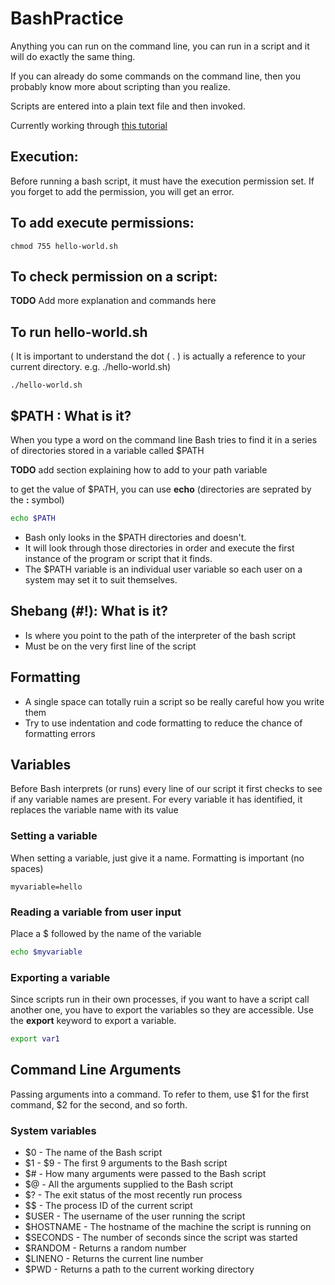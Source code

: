 # BashPractice

Anything you can run on the command line, you can run in a script and it will do exactly the same thing.

If you can already do some commands on the command line, then you probably know more about scripting than you realize.

Scripts are entered into a plain text file and then invoked.

Currently working through [this tutorial](https://ryanstutorials.net/bash-scripting-tutorial/bash-script.php) 

## Execution:
Before running a bash script, it must have the execution permission set. If you forget to add the permission, you will get an error.

## To add execute permissions:

```
chmod 755 hello-world.sh
```

## To check permission on a script:

**TODO** Add more explanation and commands here

## To run hello-world.sh
( It is important to understand the dot ( . ) is actually a reference to your current directory. e.g. ./hello-world.sh)

```
./hello-world.sh
```

## $PATH : What is it?
When you type a word on the command line Bash tries to find it in a series of directories stored in a variable called $PATH

**TODO** add section explaining how to add to your path variable

to get the value of $PATH, you can use **echo**  (directories are seprated by the **:** symbol)
```bash
echo $PATH
```

* Bash only looks in the $PATH directories and doesn't.
* It will look through those directories in order and execute the first instance of the program or script that it finds.
* The $PATH variable is an individual user variable so each user on a system may set it to suit themselves.

## Shebang (#!): What is it?

* Is where you point to the path of the interpreter of the bash script
* Must be on the very first line of the script

## Formatting

* A single space can totally ruin a script so be really careful how you write them
* Try to use indentation and code formatting to reduce the chance of formatting errors

## Variables

Before Bash interprets (or runs) every line of our script it first checks to see if any variable names are present. For every variable it has identified, it replaces the variable name with its value

### Setting a variable

When setting a variable, just give it a name. Formatting is important (no spaces)

```
myvariable=hello
```

### Reading a variable from user input

Place a $ followed by the name of the variable

```bash
echo $myvariable
```

### Exporting a variable

Since scripts run in their own processes, if you want to have a script call another one, you have to export the variables so they are accessible. Use the **export** keyword to export a variable.

```bash
export var1
```

## Command Line Arguments

Passing arguments into a command. To refer to them, use $1 for the first command, $2 for the second, and so forth.

### System variables
* $0 - The name of the Bash script
* $1 - $9 - The first 9 arguments to the Bash script
* $# - How many arguments were passed to the Bash script
* $@ - All the arguments supplied to the Bash script
* $? - The exit status of the most recently run process
* $$ - The process ID of the current script
* $USER - The username of the user running the script
* $HOSTNAME - The hostname of the machine the script is running on
* $SECONDS - The number of seconds since the script was started
* $RANDOM - Returns a random number
* $LINENO - Returns the current line number
* $PWD - Returns a path to the current working directory
